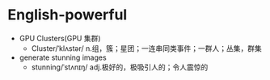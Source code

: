 # English-powerful

- GPU Clusters(GPU 集群)
  - Cluster/ˈklʌstər/ n.组，簇；星团；一连串同类事件；一群人；丛集，群集
- generate stunning images
  - stunning/ˈstʌnɪŋ/ adj.极好的，极吸引人的；令人震惊的
